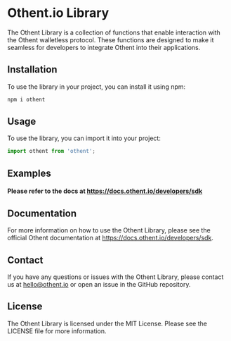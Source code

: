 # Othent.io Library
The Othent Library is a collection of functions that enable interaction with the Othent walletless protocol. These functions are designed to make it seamless for developers to integrate Othent into their applications.

## Installation
To use the library in your project, you can install it using npm:
```bash
npm i othent
```

## Usage
To use the library, you can import it into your project:
```javascript
import othent from 'othent';
```

## Examples
#### Please refer to the docs at https://docs.othent.io/developers/sdk

## Documentation
For more information on how to use the Othent Library, please see the official Othent documentation at https://docs.othent.io/developers/sdk.

## Contact
If you have any questions or issues with the Othent Library, please contact us at hello@othent.io or open an issue in the GitHub repository.

## License
The Othent Library is licensed under the MIT License. Please see the LICENSE file for more information.